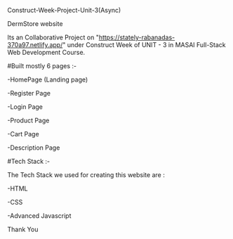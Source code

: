 Construct-Week-Project-Unit-3(Async)

DermStore website

Its an Collaborative Project on "https://stately-rabanadas-370a97.netlify.app/" under Construct Week of UNIT - 3 in MASAI Full-Stack Web Development Course.

#Built mostly 6 pages :-

-HomePage (Landing page)

-Register Page

-Login Page

-Product Page

-Cart Page

-Description Page



#Tech Stack :-

The Tech Stack we used for creating this website are :

 -HTML
 
 -CSS
 
 -Advanced Javascript


Thank You




